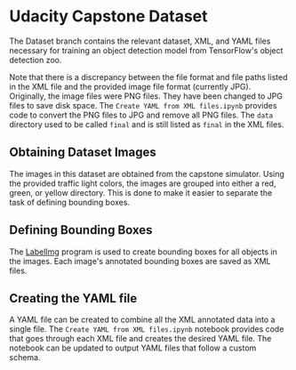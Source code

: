 # Udacity Capstone Dataset

The Dataset branch contains the relevant dataset, XML, and YAML files necessary for training an object detection model from TensorFlow's object detection zoo.

Note that there is a discrepancy between the file format and file paths listed in the XML file and the provided image file format (currently JPG). Originally, the image files were PNG files. They have been changed to JPG files to save disk space. The `Create YAML from XML files.ipynb` provides code to convert the PNG files to JPG and remove all PNG files. The `data` directory used to be called `final` and is still listed as `final` in the XML files.

## Obtaining Dataset Images
The images in this dataset are obtained from the capstone simulator. Using the provided traffic light colors, the images are grouped into either a red, green, or yellow directory. This is done to make it easier to separate the task of defining bounding boxes.

## Defining Bounding Boxes
The [LabelImg](https://github.com/tzutalin/labelImg) program is used to create bounding boxes for all objects in the images. Each image's annotated bounding boxes are saved as XML files.

## Creating the YAML file
A YAML file can be created to combine all the XML annotated data into a single file. The `Create YAML from XML files.ipynb` notebook provides code that goes through each XML file and creates the desired YAML file. The notebook can be updated to output YAML files that follow a custom schema.